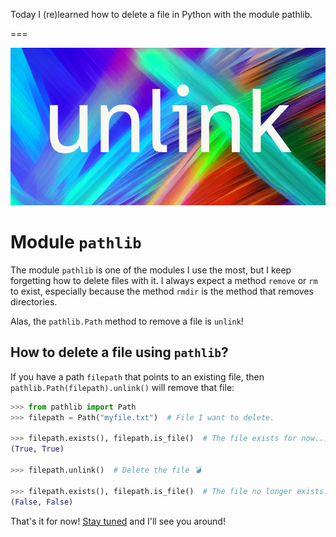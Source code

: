 Today I (re)learned how to delete a file in Python with the module pathlib.

===

![A colourful background with the word “unlink” big and centre](thumbnail.png)

# Module `pathlib`

The module `pathlib` is one of the modules I use the most,
but I keep forgetting how to delete files with it.
I always expect a method `remove` or `rm` to exist,
especially because the method `rmdir` is the method that removes directories.

Alas, the `pathlib.Path` method to remove a file is `unlink`!

## How to delete a file using `pathlib`?

If you have a path `filepath` that points to an existing file,
then `pathlib.Path(filepath).unlink()` will remove that file:

```py
>>> from pathlib import Path
>>> filepath = Path("myfile.txt")  # File I want to delete.

>>> filepath.exists(), filepath.is_file()  # The file exists for now...
(True, True)

>>> filepath.unlink()  # Delete the file 💣

>>> filepath.exists(), filepath.is_file()  # The file no longer exists.
(False, False)
```


That's it for now! [Stay tuned][subscribe] and I'll see you around!

[subscribe]: /subscribe
